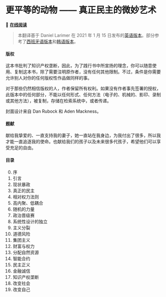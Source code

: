 # 更平等的动物 —— 真正民主的微妙艺术

📖 **[在线阅读](https://shinjiikarieos.github.io/More_Equal_Animals_Chinese_Edition)**




> 本翻译基于 Daniel Larimer 在 2021 年 1 月 15 日发布的[英语版本](https://moreequalanimals.com/assets/MoreEqualAnimals-1.15.2021.pdf)。部分参考了[西班牙语版本](https://forums.eoscommunity.org/t/animales-mas-iguales-el-arte-sutil-de-la-verdadera-democracia/1733)和[韩语版本](https://forums.eoscommunity.org/t/more-equal-animals-1/2322)。

#### 版权

这本书批判了知识产权垄断，因此，为了践行书中所宣扬的理念，你可以随意使用、复制这本书，除了需要注明原作者，没有任何其他限制。不过，条件是你需要允许别人对你的任何版权性作品做同样的事。

对于那些仍然相信版权的人，作者保留所有权利。如果没有作者事先签署的授权，此版本中的任何部分，不能以任何形式、任何方法（电子的、机械的、影印、录制或其他方法），被复制，存储在检索系统中，或者传递。

封面设计来自 Dan Rubock 和 Aden Mackness。

#### 题献

献给我挚爱的、一直支持我的妻子，她一直站在我身边，为我付出了很多，所以我才能一直追逐我的使命。也献给我们的孩子以及未来很多代孩子，希望他们可以享受充足的自由。

#### 目录

0. 序
1. 引言
2. 现状暴政
3. 真正的民主
4. 相对权力法则
5. 高内聚、低耦合
6. 随机的力量
7. 政治晋级赛
8. 系统性设计的独立
9. 主义分裂
10. 道德风险
11. 集团主义
12. 财富与权力
13. 分配自然资源
14. 智能合约
15. 民主正义
16. 金融诚信
18. 知识产权垄断
19. 改变社会
20. 改变自己
